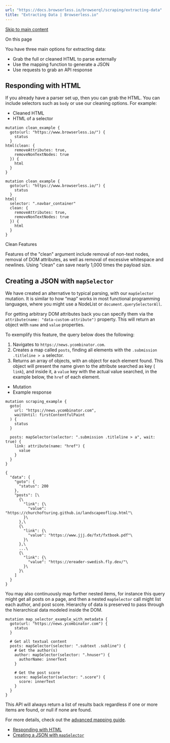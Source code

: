 ```yaml
---
url: "https://docs.browserless.io/browserql/scraping/extracting-data"
title: "Extracting Data | Browserless.io"
---
```


[Skip to main content](https://docs.browserless.io/browserql/scraping/extracting-data#__docusaurus_skipToContent_fallback)

On this page

You have three main options for extracting data:

- Grab the full or cleaned HTML to parse externally
- Use the mapping function to generate a JSON
- Use requests to grab an API response

## Responding with HTML [​](https://docs.browserless.io/browserql/scraping/extracting-data\#responding-with-html "Direct link to Responding with HTML")

If you already have a parser set up, then you can grab the HTML. You can include selectors such as `body` or use our cleaning options. For example:

- Cleaned HTML
- HTML of a selector

```codeBlockLines_p187
mutation clean_example {
  goto(url: "https://www.browserless.io/") {
    status
  }
html(clean: {
    removeAttributes: true,
    removeNonTextNodes: true
  }) {
    html
  }
}

```

```codeBlockLines_p187
mutation clean_example {
  goto(url: "https://www.browserless.io/") {
    status
  }
html(
  selector: ".navbar_container"
  clean: {
    removeAttributes: true,
    removeNonTextNodes: true
  }) {
    html
  }
}

```

Clean Features

Features of the "clean" argument include removal of non-text nodes, removal of DOM attributes, as well as removal of excessive whitespace and newlines. Using "clean" can save nearly 1,000 times the payload size.

## Creating a JSON with `mapSelector` [​](https://docs.browserless.io/browserql/scraping/extracting-data\#creating-a-json-with-mapselector "Direct link to creating-a-json-with-mapselector")

We have created an alternative to typical parsing, with our `mapSelector` mutation. It is similar to how “map” works in most functional programming languages, where you might use a NodeList or `document.querySelectorAll`.

For getting arbitrary DOM attributes back you can specify them via the `attribute(name: "data-custom-attribute")` property. This will return an object with `name` and `value` properties.

To exemplify this feature, the query below does the following:

1. Navigates to `https://news.ycombinator.com`.
2. Creates a map called `posts`, finding all elements with the `.submission .titleline > a` selector.
3. Returns an array of objects, with an object for each element found. This object will present the name given to the attribute searched as key ( `link`), and inside it, a `value` key with the actual value searched, in the example below, the `href` of each element.

- Mutation
- Example response

```codeBlockLines_p187
mutation scraping_example {
  goto(
    url: "https://news.ycombinator.com",
    waitUntil: firstContentfulPaint
  ) {
    status
  }

  posts: mapSelector(selector: ".submission .titleline > a", wait: true) {
    link: attribute(name: "href") {
      value
    }
  }
}

```

```codeBlockLines_p187
{
  "data": {
    "goto": {
      "status": 200
    },
    "posts": [\
      {\
        "link": {\
          "value": "https://churchofturing.github.io/landscapeoflisp.html"\
        }\
      },\
      {\
        "link": {\
          "value": "https://www.jjj.de/fxt/fxtbook.pdf"\
        }\
      },\
      ...\
      {\
        "link": {\
          "value": "https://ereader-swedish.fly.dev/"\
        }\
      }\
    ]
  }
}

```

You may also continuously map further nested items, for instance this query might get all posts on a page, and then a nested `mapSelector` call might list each author, and post score. Hierarchy of data is preserved to pass through the hierarchical data modeled inside the DOM.

```codeBlockLines_p187
mutation map_selector_example_with_metadata {
  goto(url: "https://news.ycombinator.com") {
    status
  }

  # Get all textual content
  posts: mapSelector(selector: ".subtext .subline") {
    # Get the author(s)
    author: mapSelector(selector: ".hnuser") {
      authorName: innerText
    }

    # Get the post score
    score: mapSelector(selector: ".score") {
      score: innerText
    }
  }
}

```

This API will always return a list of results back regardless if one or more items are found, or null if none are found.

For more details, check out the [advanced mapping guide](https://docs.browserless.io/browserql/recipes/mapping).

- [Responding with HTML](https://docs.browserless.io/browserql/scraping/extracting-data#responding-with-html)
- [Creating a JSON with `mapSelector`](https://docs.browserless.io/browserql/scraping/extracting-data#creating-a-json-with-mapselector)